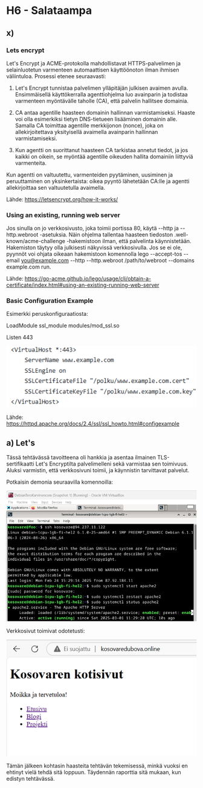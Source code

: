 # H6 - Salataampa

## x)

### Lets encrypt

Let's Encrypt ja ACME-protokolla mahdollistavat HTTPS-palvelimen ja selainluotetun varmenteen automaattisen käyttöönoton ilman ihmisen väliintuloa. Prosessi etenee seuraavasti:

1. Let's Encrypt tunnistaa palvelimen ylläpitäjän julkisen avaimen avulla. Ensimmäisellä käyttökerralla agenttiohjelma luo avainparin ja todistaa varmenteen myöntävälle taholle (CA), että palvelin hallitsee domainia.

2. CA antaa agentille haasteen domainin hallinnan varmistamiseksi. Haaste voi olla esimerkiksi tietyn DNS-tietueen lisääminen domainin alle. Samalla CA toimittaa agentille merkkijonon (nonce), joka on allekirjoitettava yksityisellä avaimella avainparin hallinnan varmistamiseksi.

3. Kun agentti on suorittanut haasteen CA tarkistaa annetut tiedot, ja jos kaikki on oikein, se myöntää agentille oikeuden hallita domainiin liittyviä varmenteita.

Kun agentti on valtuutettu, varmenteiden pyytäminen, uusiminen ja peruuttaminen on yksinkertaista: oikea pyyntö lähetetään CA:lle ja agentti allekirjoittaa sen valtuutetulla avaimella.

Lähde: https://letsencrypt.org/how-it-works/

### Using an existing, running web server

Jos sinulla on jo verkkosivusto, joka toimii portissa 80, käytä --http ja --http.webroot -asetuksia. Näin ohjelma tallentaa haasteen tiedoston .well-known/acme-challenge -hakemistoon ilman, että palvelinta käynnistetään. Hakemiston täytyy olla julkisesti näkyvissä verkkosivulla. Jos se ei ole, pyynnöt voi ohjata oikeaan hakemistoon komennolla lego --accept-tos --email you@example.com --http --http.webroot /path/to/webroot --domains example.com run.

Lähde: https://go-acme.github.io/lego/usage/cli/obtain-a-certificate/index.html#using-an-existing-running-web-server

### Basic Configuration Example

Esimerkki peruskonfiguraatiosta:

LoadModule ssl_module modules/mod_ssl.so

Listen 443

<img src="peruskonf.png" width="600" />

Lähde: https://httpd.apache.org/docs/2.4/ssl/ssl_howto.html#configexample

## a) Let's
 
Tässä tehtävässä tavoitteena oli hankkia ja asentaa ilmainen TLS-sertifikaatti Let's Encryptilta palvelimelleni sekä varmistaa sen toimivuus. Aluksi varmistin, että verkkosivuni toimii, ja käynnistin tarvittavat palvelut.

Potkaisin demonia seuraavilla komennoilla: 

<img src="potkaisedemonia.png" width="600" />

Verkkosivut toimivat odotetusti:

<img src="toimii.png" width="600" />

Tämän jälkeen kohtasin haasteita tehtävän tekemisessä, minkä vuoksi en ehtinyt vielä tehdä sitä loppuun. Täydennän raporttia sitä mukaan, kun edistyn tehtävässä.




